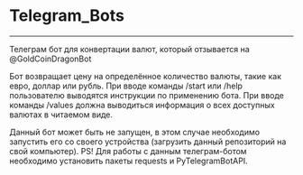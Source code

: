 # Telegram_Bots
______________________________________________________________________
Телеграм бот для конвертации валют, который отзывается на @GoldCoinDragonBot

Бот возвращает цену на определённое количество валюты, такие как евро, доллар или рубль.
При вводе команды /start или /help пользователю выводятся инструкции по применению бота.
При вводе команды /values должна выводиться информация о всех доступных валютах в читаемом виде.

Данный бот может быть не запущен, в этом случае необходимо запустить его со своего устройства (загрузить данный репозиторий на свой компьютер).
PS! Для работы с данным телеграм-ботом необходимо установить пакеты requests и PyTelegramBotAPI.
